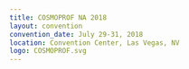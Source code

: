 ```yaml
---
title: COSMOPROF NA 2018
layout: convention
convention_date: July 29-31, 2018
location: Convention Center, Las Vegas, NV
logo: COSMOPROF.svg
---
```


